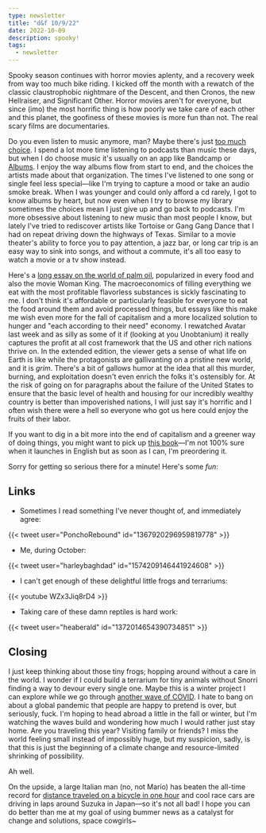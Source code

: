 ```yaml
---
type: newsletter
title: "d&f 10/9/22"
date: 2022-10-09
description: spooky!
tags:
  - newsletter
---
```


Spooky season continues with horror movies aplenty, and a recovery week from way too much bike riding. I kicked off the month with a rewatch of the classic claustrophobic nightmare of the Descent, and then Cronos, the new Hellraiser, and Significant Other. Horror movies aren't for everyone, but since (imo) the most horrific thing is how poorly we take care of each other and this planet, the goofiness of these movies is more fun than not. The real scary films are documentaries.

Do you even listen to music anymore, man? Maybe there's just [too much choice](https://www.theguardian.com/music/2022/sep/27/theres-endless-choice-but-youre-not-listening-fans-quitting-spotify-to-save-their-love-of-music). I spend a lot more time listening to podcasts than music these days, but when I do choose music it's usually on an app like Bandcamp or [Albums](https://www.albumstheapp.com). I enjoy the way albums flow from start to end, and the choices the artists made about that organization. The times I've listened to one song or single feel less special—like I'm trying to capture a mood or take an audio smoke break. When I was younger and could only afford a cd rarely, I got to know albums by heart, but now even when I try to browse my library sometimes the choices mean I just give up and go back to podcasts. I'm more obsessive about listening to new music than most people I know, but lately I've tried to rediscover artists like Tortoise or Gang Gang Dance that I had on repeat driving down the highways of Texas. Similar to a movie theater's ability to force you to pay attention, a jazz bar, or long car trip is an easy way to sink into songs, and without a commute, it's all too easy to watch a movie or a tv show instead.

Here's a [long essay on the world of palm oil](https://www.lrb.co.uk/the-paper/v44/n12/bee-wilson/the-irreplaceable), popularized in every food and also the movie Woman King. The macroeconomics of filling everything we eat with the most profitable flavorless substances is sickly fascinating to me. I don't think it's affordable or particularly feasible for everyone to eat the food around them and avoid processed things, but essays like this make me wish even more for the fall of capitalism and a more localized solution to hunger and "each according to their need" economy. I rewatched Avatar last week and as silly as some of it if (looking at you Unobtanium) it really captures the profit at all cost framework that the US and other rich nations thrive on. In the extended edition, the viewer gets a sense of what life on Earth is like while the protagonists are gallivanting on  a pristine new world, and it is _grim_. There's a bit of gallows humor at the idea that all this murder, burning, and exploitation doesn't even enrich the folks it's ostensibly for. At the risk of going on for paragraphs about the failure of the United States to ensure that the basic level of health and housing for our incredibly wealthy country is better than impoverished nations, I will just say it's horrific and I often wish there were a hell so everyone who got us here could enjoy the fruits of their labor.

If you want to dig in a bit more into the end of capitalism and a greener way of doing things, you might want to pick up [this book](https://www.theguardian.com/world/2022/sep/09/a-new-way-of-life-the-marxist-post-capitalist-green-manifesto-captivating-japan)—I'm not 100% sure when it launches in English but as soon as I can, I'm preordering it.

Sorry for getting so serious there for a minute! Here's some _fun_:

## Links

- Sometimes I read something I've never thought of, and immediately agree:

{{< tweet user="PonchoRebound" id="1367920296959819778" >}}

- Me, during October:

{{< tweet user="harleybaghdad" id="1574209146441924608" >}}

- I can't get enough of these delightful little frogs and terrariums:

{{< youtube WZx3Jiq8rD4 >}}

- Taking care of these damn reptiles is hard work:

{{< tweet user="heaberald" id="1372014654390734851" >}}

## Closing

I just keep thinking about those tiny frogs; hopping around without a care in the world. I wonder if I could build a terrarium for tiny animals without Snorri finding a way to devour every single one. Maybe this is a winter project I can explore while we go through [another wave of COVID](https://www.reuters.com/world/europe/covid-wave-looms-europe-booster-campaign-makes-slow-start-2022-10-06/). I hate to bang on about a global pandemic that people are happy to pretend is over, but seriously, fuck. I'm hoping to head abroad a little in the fall or winter, but I'm watching the waves build and wondering how much I would rather just stay home. Are you traveling this year? Visiting family or friends? I miss the world feeling small instead of impossibly huge, but my suspicion, sadly, is that this is just the beginning of a climate change and resource-limited shrinking of possibility.

Ah well.

On the upside, a large Italian man (no, not Mario) has beaten the all-time record for [distance traveled on a bicycle in one hour](https://cyclingtips.com/2022/10/filippo-ganna-puts-the-uci-world-hour-record-into-untouchable-territory/) and cool race cars are driving in laps around Suzuka in Japan—so it's not all bad! I hope you can do better than me at my goal of using bummer news as a catalyst for change and solutions, space cowgirls~